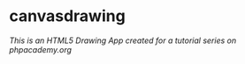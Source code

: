 canvasdrawing
=============

_This is an HTML5 Drawing App created for a tutorial series on phpacademy.org_
